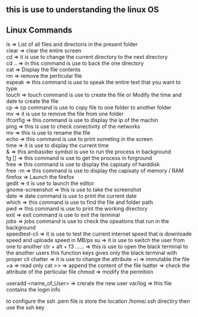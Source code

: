 ## this is use to understanding the linux OS


## Linux Commands

ls 	=> List of all files and directoris in the present folder<br>
clear   => clear the entire screen<br>
cd 	=> it is use to change the current directory  to the next directory<br>
cd ..   => in this command is use to back the one directory<br>
cat 	=> Display the file contents<br>
rm 	=> remove the perticular file<br>
espeak 	=> this command is use to speak the entire text that you want to type<br>
touch 	=> touch command is use to create the file   or Modify the time and date to create the file  <br>
cp 	=> cp command is use to copy file to one folder to another folder<br>
mv 	=> it is use to remove the file from one folder<br>
ifconfig => this command is use to display the ip of the machin<br>
ping 	=>  this is use to check conectivity of the networks<br>
mv 	=> this is use to rename the file<br>
echo 	=> this command is use to print someting in the screen</br>
time 	=> it is use to display the current time</br>
& 	=> this ambasider symbol is use to run the process in background</br>
fg []   => this command is use to get the process in forground</br>
free    => this command is use to display the capisaty of harddisk </br>
free -m => this command is use to display the capisaty of memory / RAM</br>
firefox => Launch the firefox</br>
gedit   => it is use to launch the editor<br>
gnome-screenshot => this is use to take the screenshot</br>
date    => date command is use to print the current date</br>
which   => this command is use to find the file and folder path</br>
pwd     => this command is use to print the working directory</br>
exit    => exit command is use to exit the terminal</br>
jobs    => jobs command is use to check the opeations that run in the background </br>
speedtest-cli => it is use to test the current internet speed that is downloade speed and uploade speed in   MB/ps
su      => it is use to switch the user from one to another
ctr + alt + f3 ......   =>  this is use to open the black terminal to the another users this function keys gives only the black terminal with proper cli
chatter =>  it is use to change the attribute
		+i  => immutable the file
		+a  => read only
		cat >> <file name>  => append the content of the file
lsatter => check the attribute of the perticular file
chmod  => modify the permition

useradd <name_of_User> => crerate the new user
var/log => this file contains the login info


to configure the ssh
.pem file is store the location /home/.ssh    directiry
then use the ssh key

